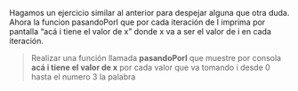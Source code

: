 Hagamos un ejercicio similar al anterior para despejar alguna que otra duda.
Ahora la funcion pasandoPorI que por cada iteración de I imprima por pantalla “acá i tiene el valor de x” donde x va a ser el valor de i en cada iteración.

> Realizar una función llamada **pasandoPorI** que muestre por consola **acá i tiene el valor de x** por cada valor que va tomando i desde 0 hasta el numero 3 la palabra 